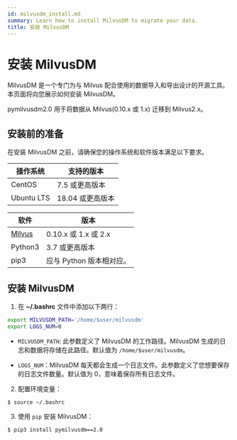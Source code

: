 ```yaml
---
id: milvusdm_install.md
summary: Learn how to install MilvusDM to migrate your data.
title: 安装 MilvusDM
---
```


# 安装 MilvusDM

MilvusDM 是一个专门为与 Milvus 配合使用的数据导入和导出设计的开源工具。本页面将向您展示如何安装 MilvusDM。

<div class="alert note">
  pymilvusdm2.0 用于将数据从 Milvus(0.10.x 或 1.x) 迁移到 Milvus2.x。
</div>

## 安装前的准备

在安装 MilvusDM 之前，请确保您的操作系统和软件版本满足以下要求。

| 操作系统   | 支持的版本       |
| ---------- | ---------------- |
| CentOS     | 7.5 或更高版本   |
| Ubuntu LTS | 18.04 或更高版本 |

| 软件                         | 版本                     |
| ---------------------------- | ------------------------ |
| [Milvus](https://milvus.io/) | 0.10.x 或 1.x 或 2.x     |
| Python3                      | 3.7 或更高版本           |
| pip3                         | 应与 Python 版本相对应。 |

## 安装 MilvusDM

1. 在 **~/.bashrc** 文件中添加以下两行：

```bash
export MILVUSDM_PATH='/home/$user/milvusdm'
export LOGS_NUM=0
```

- `MILVUSDM_PATH`: 此参数定义了 MilvusDM 的工作路径。MilvusDM 生成的日志和数据将存储在此路径。默认值为 `/home/$user/milvusdm`。

- `LOGS_NUM`：MilvusDM 每天都会生成一个日志文件。此参数定义了您想要保存的日志文件数量。默认值为 0，意味着保存所有日志文件。

2. 配置环境变量：

```shell
$ source ~/.bashrc
```

3. 使用 `pip` 安装 MilvusDM：

```shell
$ pip3 install pymilvusdm==2.0
```

